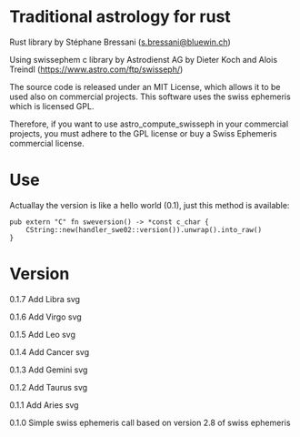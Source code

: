# Traditional astrology for rust

Rust library by Stéphane Bressani (s.bressani@bluewin.ch)

Using swissephem c library by Astrodienst AG
by Dieter Koch and Alois Treindl (https://www.astro.com/ftp/swisseph/)

The source code is released under an MIT License, which allows it to be used
also on commercial projects. This software uses the swiss ephemeris which is
licensed GPL.

Therefore, if you want to use astro_compute_swisseph in your commercial
projects, you must adhere to the GPL license or buy a Swiss Ephemeris
commercial license.

# Use
Actuallay the version is like a hello world (0.1), just this method is available:

```
pub extern "C" fn sweversion() -> *const c_char {
    CString::new(handler_swe02::version()).unwrap().into_raw()
}
```

# Version
0.1.7
Add Libra svg

0.1.6
Add Virgo svg

0.1.5
Add Leo svg

0.1.4
Add Cancer svg

0.1.3
Add Gemini svg

0.1.2
Add Taurus svg

0.1.1
Add Aries svg

0.1.0
Simple swiss ephemeris call based on version 2.8 of swiss ephemeris
